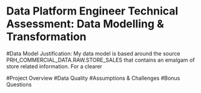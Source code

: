 # Data Platform Engineer Technical Assessment: Data Modelling & Transformation

#Data Model Justification:
My data model is based around the source PRH_COMMERCIAL_DATA.RAW.STORE_SALES that contains an emalgam of store related information. For a clearer 

#Project Overview
#Data Quality 
#Assumptions & Challenges
#Bonus Questions
